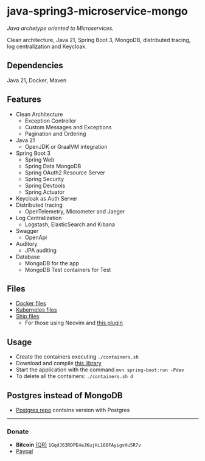 # java-spring3-microservice-mongo
*Java archetype oriented to Microservices.*

Clean architecture, Java 21, Spring Boot 3, MongoDB, distributed tracing, log centralization and Keycloak.

## Dependencies
Java 21, Docker, Maven

## Features
- Clean Architecture
    - Exception Controller
    - Custom Messages and Exceptions
    - Pagination and Ordering
- Java 21
    - OpenJDK or GraalVM integration
- Spring Boot 3
    - Spring Web
    - Spring Data MongoDB
    - Spring OAuth2 Resource Server
    - Spring Security
    - Spring Devtools
    - Spring Actuator
- Keycloak as Auth Server
- Distributed tracing
    - OpenTelemetry, Micrometer and Jaeger
- Log Centralization
    - Logstash, ElasticSearch and Kibana
- Swagger
    - OpenApi
- Auditory
    - JPA auditing
- Database
    - MongoDB for the app
    - MongoDB Test containers for Test

## Files
- [Docker files](https://github.com/javiorfo/java-spring3-microservice-mongo/tree/master/docker)
- [Kubernetes files](https://github.com/javiorfo/java-spring3-microservice-mongo/tree/master/k8s)
- [Ship files](https://github.com/javiorfo/java-spring3-microservice-mongo/tree/master/ships)
    - For those using Neovim and [this plugin](https://github.com/javiorfo/nvim-ship)

## Usage
- Create the containers executing `./containers.sh` 
- Download and compile [this library](https://github.com/javiorfo/java-spring3-microservice-lib)
- Start the application with the command `mvn spring-boot:run -Pdev`
- To delete all the containers: `./containers.sh d`

## Postgres instead of MongoDB
- [Postgres repo](https://github.com/javiorfo/java-spring3-microservice) contains version with Postgres

---

### Donate
- **Bitcoin** [(QR)](https://raw.githubusercontent.com/javiorfo/img/master/crypto/bitcoin.png)  `1GqdJ63RDPE4eJKujHi166FAyigvHu5R7v`
- [Paypal](https://www.paypal.com/donate/?hosted_button_id=FA7SGLSCT2H8G)
